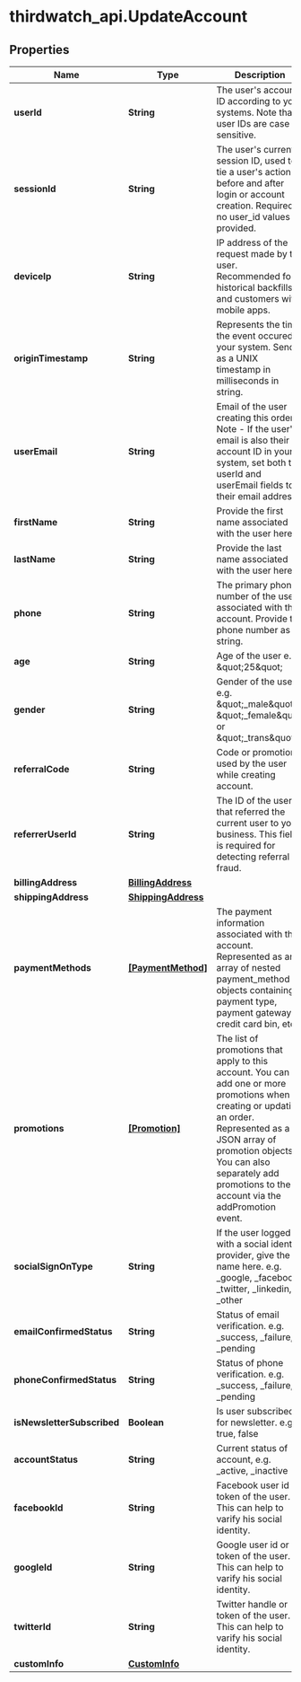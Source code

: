 # thirdwatch_api.UpdateAccount

## Properties
Name | Type | Description | Notes
------------ | ------------- | ------------- | -------------
**userId** | **String** | The user&#39;s account ID according to your systems. Note that user IDs are case sensitive. | [optional] 
**sessionId** | **String** | The user&#39;s current session ID, used to tie a user&#39;s action before and after login or account creation. Required if no user_id values is provided. | [optional] 
**deviceIp** | **String** | IP address of the request made by the user. Recommended for historical backfills and customers with mobile apps. | [optional] 
**originTimestamp** | **String** | Represents the time the event occured in your system. Send as a UNIX timestamp in milliseconds in string. | [optional] 
**userEmail** | **String** | Email of the user creating this order. Note - If the user&#39;s email is also their account ID in your system, set both the userId and userEmail fields to their email address. | [optional] 
**firstName** | **String** | Provide the first name associated with the user here. | [optional] 
**lastName** | **String** | Provide the last name associated with the user here. | [optional] 
**phone** | **String** | The primary phone number of the user associated with this account. Provide the phone number as a string. | [optional] 
**age** | **String** | Age of the user e.g. \&quot;25\&quot; | [optional] 
**gender** | **String** | Gender of the user e.g. \&quot;_male\&quot;, \&quot;_female\&quot; or \&quot;_trans\&quot; | [optional] 
**referralCode** | **String** | Code or promotion used by the user while creating account. | [optional] 
**referrerUserId** | **String** | The ID of the user that referred the current user to your business. This field is required for detecting referral fraud. | [optional] 
**billingAddress** | [**BillingAddress**](BillingAddress.md) |  | [optional] 
**shippingAddress** | [**ShippingAddress**](ShippingAddress.md) |  | [optional] 
**paymentMethods** | [**[PaymentMethod]**](PaymentMethod.md) | The payment information associated with this account. Represented as an array of nested payment_method objects containing payment type, payment gateway, credit card bin, etc. | [optional] 
**promotions** | [**[Promotion]**](Promotion.md) | The list of promotions that apply to this account. You can add one or more promotions when creating or updating an order. Represented as a JSON array of promotion objects. You can also separately add promotions to the account via the addPromotion event. | [optional] 
**socialSignOnType** | **String** | If the user logged in with a social identify provider, give the name here. e.g. _google, _facebook, _twitter, _linkedin, _other | [optional] 
**emailConfirmedStatus** | **String** | Status of email verification. e.g. _success, _failure, _pending | [optional] 
**phoneConfirmedStatus** | **String** | Status of phone verification. e.g. _success, _failure, _pending | [optional] 
**isNewsletterSubscribed** | **Boolean** | Is user subscribed for newsletter. e.g. true, false | [optional] 
**accountStatus** | **String** | Current status of account, e.g. _active, _inactive | [optional] 
**facebookId** | **String** | Facebook user id or token of the user. This can help to varify his social identity. | [optional] 
**googleId** | **String** | Google user id or token of the user. This can help to varify his social identity. | [optional] 
**twitterId** | **String** | Twitter handle or token of the user. This can help to varify his social identity. | [optional] 
**customInfo** | [**CustomInfo**](CustomInfo.md) |  | [optional] 


